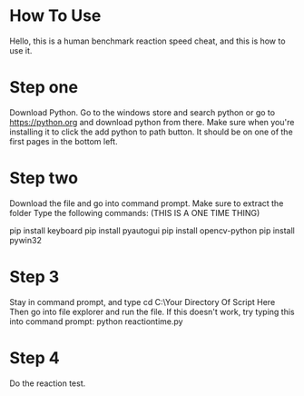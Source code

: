 # How To Use
Hello, this is a human benchmark reaction speed cheat, and this is how to use it.

# Step one
Download Python. Go to the windows store and search python or go to https://python.org and download python from there. Make sure when you're installing it to click the add python to path button. It should be on one of the first pages in the bottom left.

# Step two
Download the file and go into command prompt. Make sure to extract the folder
Type the following commands: (THIS IS A ONE TIME THING)

pip install keyboard
pip install pyautogui
pip install opencv-python
pip install pywin32

# Step 3
Stay in command prompt, and type cd C:\Your Directory Of Script Here
Then go into file explorer and run the file. If this doesn't work, try typing this into command prompt:
python reactiontime.py

# Step 4
Do the reaction test.
